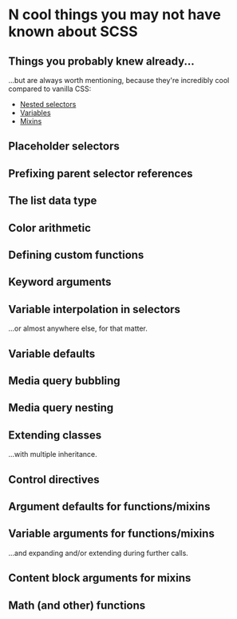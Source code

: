 # N cool things you may not have known about SCSS

## Things you probably knew already...

...but are always worth mentioning, because they're incredibly cool compared to vanilla CSS:

 * [Nested selectors](http://sass-lang.com/docs/yardoc/file.SASS_REFERENCE.html#css_extensions)
 * [Variables](http://sass-lang.com/docs/yardoc/file.SASS_REFERENCE.html#variables_)
 * [Mixins](http://sass-lang.com/docs/yardoc/file.SASS_REFERENCE.html#mixins)

## Placeholder selectors

## Prefixing parent selector references

## The list data type

## Color arithmetic

## Defining custom functions

## Keyword arguments

## Variable interpolation in selectors

...or almost anywhere else, for that matter.

## Variable defaults

## Media query bubbling

## Media query nesting

## Extending classes

...with multiple inheritance.

## Control directives

## Argument defaults for functions/mixins

## Variable arguments for functions/mixins

...and expanding and/or extending during further calls.

## Content block arguments for mixins

## Math (and other) functions

